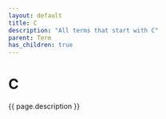 ```yaml
---
layout: default
title: C
description: "All terms that start with C"
parent: Term
has_children: true
---
```

# C
{{ page.description }}